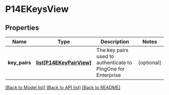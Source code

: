 # P14EKeysView

## Properties
Name | Type | Description | Notes
------------ | ------------- | ------------- | -------------
**key_pairs** | [**list[P14EKeyPairView]**](P14EKeyPairView.md) | The key pairs used to authenticate to PingOne for Enterprise | [optional] 

[[Back to Model list]](../README.md#documentation-for-models) [[Back to API list]](../README.md#documentation-for-api-endpoints) [[Back to README]](../README.md)


